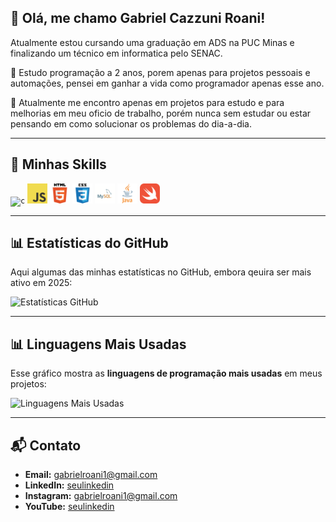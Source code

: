 ## 🚀 Olá, me chamo Gabriel Cazzuni Roani!

Atualmente estou cursando uma graduação em ADS na PUC Minas e finalizando um técnico em informatica pelo SENAC.

💬 Estudo programação a 2 anos, porem apenas para projetos pessoais e automações, pensei em ganhar a vida como programador apenas esse ano.

🔭 Atualmente me encontro apenas em projetos para estudo e para melhorias em meu oficio de trabalho, porém nunca sem estudar ou estar pensando em como solucionar os problemas do dia-a-dia.

---

## 🚀 Minhas Skills

<code><img height="32" src="https://cdn.iconscout.com/icon/free/png-512/c-programming-569564.png" alt="c"/></code>
<code><img height="32" src="https://raw.githubusercontent.com/github/explore/80688e429a7d4ef2fca1e82350fe8e3517d3494d/topics/javascript/javascript.png" alt="Javascript"/></code>
<code><img height="32" src="https://raw.githubusercontent.com/github/explore/80688e429a7d4ef2fca1e82350fe8e3517d3494d/topics/html/html.png" alt="HTML5"/></code>
<code><img height="32" src="https://raw.githubusercontent.com/github/explore/80688e429a7d4ef2fca1e82350fe8e3517d3494d/topics/css/css.png" alt="CSS"/></code>
<code><img height="32" src="https://raw.githubusercontent.com/github/explore/80688e429a7d4ef2fca1e82350fe8e3517d3494d/topics/mysql/mysql.png" alt="MySQL"/></code>
<code><img height="32" src="https://raw.githubusercontent.com/github/explore/80688e429a7d4ef2fca1e82350fe8e3517d3494d/topics/java/java.png" alt="Java"/></code>
<code><img height="32" src="https://raw.githubusercontent.com/github/explore/80688e429a7d4ef2fca1e82350fe8e3517d3494d/topics/swift/swift.png" alt="Swift"/></code>

---

## 📊 **Estatísticas do GitHub**

Aqui algumas das minhas estatísticas no GitHub, embora qeuira ser mais ativo em 2025:

![Estatísticas GitHub](https://github-readme-stats.vercel.app/api?username=GabrielRoani&show_icons=true&theme=radical)

---

## 📊 **Linguagens Mais Usadas**

Esse gráfico mostra as **linguagens de programação mais usadas** em meus projetos:

![Linguagens Mais Usadas](https://github-readme-stats.vercel.app/api/top-langs/?username=GabrielRoani&layout=compact&theme=radical)

---

## 📬 **Contato**

- **Email:** gabrielroani1@gmail.com
- **LinkedIn:** [seulinkedin](https://www.linkedin.com/in/seulinkedin)
- **Instagram:** gabrielroani1@gmail.com
- **YouTube:** [seulinkedin](https://www.linkedin.com/in/seulinkedin)
